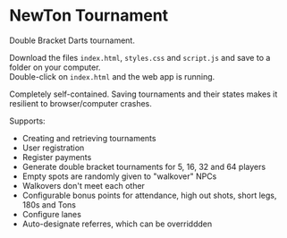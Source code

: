 # NewTon Tournament

Double Bracket Darts tournament.

Download the files `index.html`, `styles.css` and `script.js` and save to a folder on your computer.   
Double-click on `index.html` and the web app is running.

Completely self-contained. Saving tournaments and their states makes it resilient to browser/computer crashes.

Supports:
- Creating and retrieving tournaments
- User registration
- Register payments
- Generate double bracket tournaments for 5, 16, 32 and 64 players
- Empty spots are randomly given to "walkover" NPCs
- Walkovers don't meet each other
- Configurable bonus points for attendance, high out shots, short legs, 180s and Tons
- Configure lanes
- Auto-designate referres, which can be overriddden

